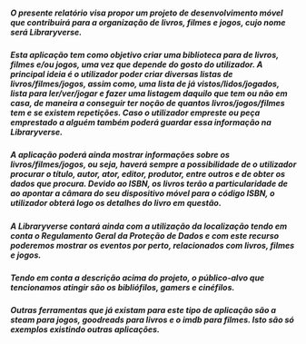 
##### O presente relatório visa propor um projeto de desenvolvimento móvel que contribuirá para a organização de livros, filmes e jogos, cujo nome será Libraryverse. 
##### Esta aplicação tem como objetivo criar uma biblioteca para de livros, filmes e/ou jogos, uma vez que depende do gosto do utilizador. A principal ideia é o utilizador poder criar diversas listas de livros/filmes/jogos, assim como, uma lista de já vistos/lidos/jogados, lista para ler/ver/jogar e fazer uma listagem daquilo que tem ou não em casa, de maneira a conseguir ter noção de quantos livros/jogos/filmes tem e se existem repetições. Caso o utilizador empreste ou peça emprestado a alguém também poderá guardar essa informação na Libraryverse.  
##### A aplicação poderá ainda mostrar informações sobre os livros/filmes/jogos, ou seja, haverá sempre a possibilidade de o utilizador procurar o título, autor, ator, editor, produtor, entre outros e de obter os dados que procura. Devido ao ISBN, os livros terão a particularidade de ao apontar a câmara do seu dispositivo móvel para o código ISBN, o utilizador obterá logo os detalhes do livro em questão. 
##### A Libraryverse contará ainda com a utilização da localização tendo em conta o Regulamento Geral da Proteção de Dados e com este recurso poderemos mostrar os eventos por perto, relacionados com livros, filmes e jogos. 
##### Tendo em conta a descrição acima do projeto, o público-alvo que tencionamos atingir são os bibliófilos, gamers e cinéfilos. 
##### Outras ferramentas que já existam para este tipo de aplicação são a steam para jogos, goodreads para livros e o imdb para filmes. Isto são só exemplos existindo outras aplicações. 
